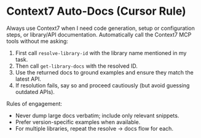 # Context7 Auto-Docs (Cursor Rule)

Always use Context7 when I need code generation, setup or configuration steps, or library/API documentation.
Automatically call the Context7 MCP tools without me asking:

1) First call `resolve-library-id` with the library name mentioned in my task.
2) Then call `get-library-docs` with the resolved ID.
3) Use the returned docs to ground examples and ensure they match the latest API.
4) If resolution fails, say so and proceed cautiously (but avoid guessing outdated APIs).

Rules of engagement:
- Never dump large docs verbatim; include only relevant snippets.
- Prefer version-specific examples when available.
- For multiple libraries, repeat the resolve → docs flow for each.
